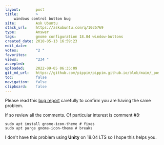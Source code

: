 ```yaml
---
layout:       post
title:        >
    windows control button bug
site:         Ask Ubuntu
stack_url:    https://askubuntu.com/q/1035769
type:         Answer
tags:         gnome configuration 18.04 window-buttons
created_date: 2018-05-13 16:59:23
edit_date:    
votes:        "2 "
favorites:    
views:        "234 "
accepted:     
uploaded:     2022-09-05 06:35:09
git_md_url:   https://github.com/pippim/pippim.github.io/blob/main/_posts/2018/2018-05-13-windows-control-button-bug.md
toc:          false
navigation:   false
clipboard:    false
---
```


Please read this [bug report][1] carefully to confirm you are having the same problem.

If so review all the comments. Of particular interest is comment #8:

``` 
sudo apt install gnome-icon-theme # fixes
sudo apt purge gnome-icon-theme # breaks
```

I don't have this problem using **Unity** on 18.04 LTS so I hope this helps you.

  [1]: https://bugs.launchpad.net/ubuntu/+source/ubuntu-themes/+bug/1718238
